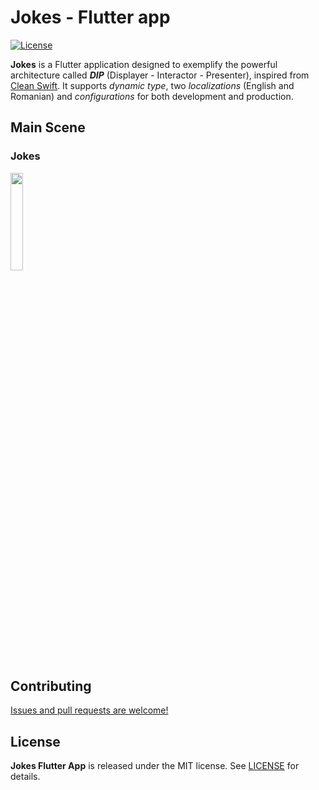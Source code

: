 # Jokes - Flutter app

[![License](https://img.shields.io/badge/license-MIT-blue.svg)](https://github.com/BeeWise/jokes-flutter-app/blob/master/LICENSE)

**Jokes** is a Flutter application designed to exemplify the powerful architecture called ***DIP*** (Displayer - Interactor - Presenter), inspired from [Clean Swift](https://clean-swift.com). It supports *dynamic type*, two *localizations* (English and Romanian) and *configurations* for both development and production.

## Main Scene

### Jokes

<img src="https://user-images.githubusercontent.com/6670019/233549420-0afdefc8-1151-4f67-85e5-cc3488126544.png" width="20%"></img>

## Contributing

[Issues and pull requests are welcome!](https://github.com/BeeWise/jokes-flutter-app/issues)

## License

**Jokes Flutter App** is released under the MIT license. See [LICENSE](https://github.com/BeeWise/jokes-flutter-app/blob/master/LICENSE) for details.